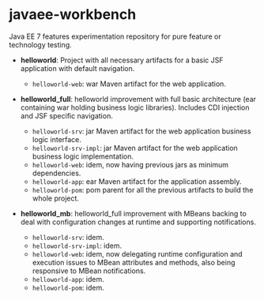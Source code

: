 javaee-workbench
================

Java EE 7 features experimentation repository for pure feature or technology testing.

* **helloworld**: Project with all necessary artifacts for a basic JSF application with default navigation.
  * `helloworld-web`: war Maven artifact for the web application.

* **helloworld_full**: helloworld improvement with full basic architecture (ear containing war holding business logic libraries). Includes CDI injection and JSF specific navigation.
  * `helloworld-srv`: jar Maven artifact for the web application business logic interface.
  * `helloworld-srv-impl`: jar Maven artifact for the web application business logic implementation.
  * `helloworld-web`: idem, now having previous jars as minimum dependencies.
  * `helloworld-app`: ear Maven artifact for the application assembly.
  * `helloworld-pom`: pom parent for all the previous artifacts to build the whole project.

* **helloworld_mb**: helloworld_full improvement with MBeans backing to deal with configuration changes at runtime and supporting notifications.
  * `helloworld-srv`: idem.
  * `helloworld-srv-impl`: idem.
  * `helloworld-web`: idem, now delegating runtime configuration and execution issues to MBean attributes and methods, also being responsive to MBean notifications.
  * `helloworld-app`: idem.
  * `helloworld-pom`: idem.